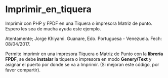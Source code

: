 # Imprimir_en_tiquera
Imprimir con PHP y FPDF en una Tiquera o impresora Matriz de punto.
Espero les sea de mucha ayuda este ejemplo.

Atentamente;
Jorge Khiyami.
Guanare, Edo. Portuguesa - Venezuela.
Fech: 08/04/2017.

Permite imprimir en una impresora Tiquera o Matriz de Punto con la **librería FPDF**,
se debe **instalar** la tiquera o impresora en modo **Genery/Text** y asignar el puerto
por donde se va a Imprimir. (Si mejoran este código, por favor compartir).
